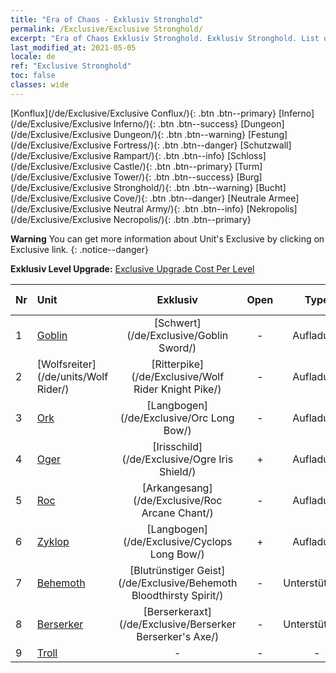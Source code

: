 ```yaml
---
title: "Era of Chaos - Exklusiv Stronghold"
permalink: /Exclusive/Exclusive Stronghold/
excerpt: "Era of Chaos Exklusiv Stronghold. Exklusiv Stronghold. List of Exklusiv Stronghold in Era of Chaos"
last_modified_at: 2021-05-05
locale: de
ref: "Exclusive Stronghold"
toc: false
classes: wide
---
```

 [Konflux](/de/Exclusive/Exclusive Conflux/){: .btn .btn--primary} [Inferno](/de/Exclusive/Exclusive Inferno/){: .btn .btn--success} [Dungeon](/de/Exclusive/Exclusive Dungeon/){: .btn .btn--warning} [Festung](/de/Exclusive/Exclusive Fortress/){: .btn .btn--danger} [Schutzwall](/de/Exclusive/Exclusive Rampart/){: .btn .btn--info} [Schloss](/de/Exclusive/Exclusive Castle/){: .btn .btn--primary} [Turm](/de/Exclusive/Exclusive Tower/){: .btn .btn--success} [Burg](/de/Exclusive/Exclusive Stronghold/){: .btn .btn--warning} [Bucht](/de/Exclusive/Exclusive Cove/){: .btn .btn--danger} [Neutrale Armee](/de/Exclusive/Exclusive Neutral Army/){: .btn .btn--info} [Nekropolis](/de/Exclusive/Exclusive Necropolis/){: .btn .btn--primary} 

**Warning** You can get more information about Unit's Exclusive by clicking on Exclusive link. 
{: .notice--danger}

 **Exklusiv Level Upgrade:** [Exclusive Upgrade Cost Per Level](/Exclusive/ExclusiveUpgradeCostPerLevel/)

  | Nr |         Unit        | Exklusiv | Open  |    Type   |  Item to Rank UP      |  Skin   |
  |:---|:--------------------|:-------------:|:-----:|:---------:|:---------------------:|:-------:|
  | 1  | [Goblin](/de/units/Goblin/) | [Schwert](/de/Exclusive/Goblin Sword/) | - | Aufladung | [Schwert-Token](/ItemsDE/con_912/) | - |
  | 2  | [Wolfsreiter](/de/units/Wolf Rider/) | [Ritterpike](/de/Exclusive/Wolf Rider Knight Pike/) | - | Aufladung | [Ritterpike-Token](/ItemsDE/con_916/) | - |
  | 3  | [Ork](/de/units/Orc/) | [Langbogen](/de/Exclusive/Orc Long Bow/) | - | Aufladung | [Langbogen-Token](/ItemsDE/con_914/) | - |
  | 4  | [Oger](/de/units/Ogre/) | [Irisschild](/de/Exclusive/Ogre Iris Shield/) | + | Aufladung | [Irisschild-Token](/ItemsDE/con_913/) | - |
  | 5  | [Roc](/de/units/Roc/) | [Arkangesang](/de/Exclusive/Roc Arcane Chant/) | - | Aufladung | [Arkangesang-Token](/ItemsDE/con_915/) | - |
  | 6  | [Zyklop](/de/units/Cyclops/) | [Langbogen](/de/Exclusive/Cyclops Long Bow/) | + | Aufladung | [Langbogen-Token](/ItemsDE/con_914/) | - |
  | 7  | [Behemoth](/de/units/Behemoth/) | [Blutrünstiger Geist](/de/Exclusive/Behemoth Bloodthirsty Spirit/) | - | Unterstützung | [Blutrünstiger-Geist-Token](/ItemsDE/con_982/) | [Blutrünstiger-Geist-Spezialskin](/ItemsDE/con_650/) |
  | 8  | [Berserker](/de/units/Berserker/) | [Berserkeraxt](/de/Exclusive/Berserker Berserker's Axe/) | - | Unterstützung | [Berserkeraxt-Token](/ItemsDE/con_983/) | [Berserkeraxt-Spezialskin](/ItemsDE/con_651/) |
  | 9  | [Troll](/de/units/Troll/) | - | - | - | none | none |
